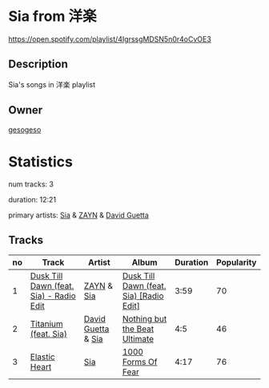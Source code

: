 # Sia from 洋楽
https://open.spotify.com/playlist/4IgrssgMDSN5n0r4oCvOE3

## Description
Sia&#x27;s songs in 洋楽 playlist

## Owner
[gesogeso](https://open.spotify.com/user/llc1xxsoknqgh69956sifvyi5)

# Statistics
num tracks: 3

duration: 12:21

primary artists: [Sia](https://open.spotify.com/artist/5WUlDfRSoLAfcVSX1WnrxN) & [ZAYN](https://open.spotify.com/artist/5ZsFI1h6hIdQRw2ti0hz81) & [David Guetta](https://open.spotify.com/artist/1Cs0zKBU1kc0i8ypK3B9ai)

## Tracks
| no | Track | Artist | Album | Duration | Popularity |
| -- | ----- | ------ | ----- | -------- | ---------- |
| 1 | [Dusk Till Dawn (feat. Sia) - Radio Edit](https://open.spotify.com/track/1j4kHkkpqZRBwE0A4CN4Yv) | [ZAYN](https://open.spotify.com/artist/5ZsFI1h6hIdQRw2ti0hz81) & [Sia](https://open.spotify.com/artist/5WUlDfRSoLAfcVSX1WnrxN) | [Dusk Till Dawn (feat. Sia) [Radio Edit]](https://open.spotify.com/album/5l5gR4rh26QI3fijGFTDrp) | 3:59 | 70 |
| 2 | [Titanium (feat. Sia)](https://open.spotify.com/track/79weO6yONe0oyPFWXjJroW) | [David Guetta](https://open.spotify.com/artist/1Cs0zKBU1kc0i8ypK3B9ai) & [Sia](https://open.spotify.com/artist/5WUlDfRSoLAfcVSX1WnrxN) | [Nothing but the Beat Ultimate](https://open.spotify.com/album/5hGyu5zIye5Dwq8xZRlVQG) | 4:5 | 46 |
| 3 | [Elastic Heart](https://open.spotify.com/track/6kwAbEjseqBob48jCus7Sz) | [Sia](https://open.spotify.com/artist/5WUlDfRSoLAfcVSX1WnrxN) | [1000 Forms Of Fear](https://open.spotify.com/album/3xFSl9lIRaYXIYkIn3OIl9) | 4:17 | 76 |
        
